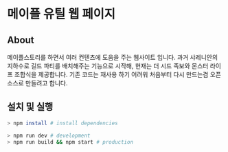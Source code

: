 # 메이플 유틸 웹 페이지

## About

메이플스토리를 하면서 여러 컨텐츠에 도움을 주는 웹사이트 입니다. 과거 샤레니안의 지하수로 길드 파티를 배치해주는 기능으로 시작해, 현재는 더 시드 족보와 몬스터 라이프 조합식을 제공합니다. 기존 코드는 재사용 하기
어려워 처음부터 다시 만드는겸 오픈소스로 만들려고 합니다.

## 설치 및 실행

```sh
> npm install # install dependencies
```

```sh
> npm run dev # development
> npm run build && npm start # production
```
